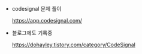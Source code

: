 - codesignal 문제 풀이

  https://app.codesignal.com/



- 블로그에도 기록중

  https://dohayley.tistory.com/category/CodeSignal
